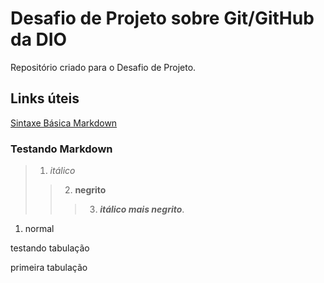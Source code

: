 # Desafio de Projeto sobre Git/GitHub da DIO
Repositório criado para o Desafio de Projeto.

## Links úteis
[Sintaxe Básica Markdown](https://www.markdownguide.org/basic-syntax/)

### Testando Markdown
>1. *itálico*
>
>>2. **negrito**
>>
>>>3. ***itálico mais negrito***.
>
1. normal

testando tabulação

  primeira tabulação
